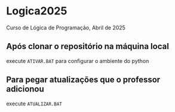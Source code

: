 # Logica2025
Curso de Lógica de Programação, Abril de 2025

## Após clonar o repositório na máquina local
execute `ATIVAR.BAT` para configurar o ambiente do python

## Para pegar atualizações que o professor adicionou
execute `ATUALIZAR.BAT`
